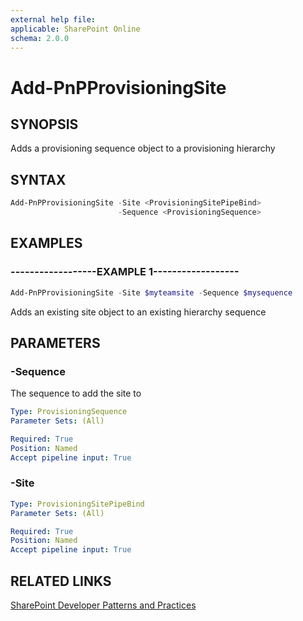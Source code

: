 ```yaml
---
external help file:
applicable: SharePoint Online
schema: 2.0.0
---
```

# Add-PnPProvisioningSite

## SYNOPSIS
Adds a provisioning sequence object to a provisioning hierarchy

## SYNTAX 

```powershell
Add-PnPProvisioningSite -Site <ProvisioningSitePipeBind>
                        -Sequence <ProvisioningSequence>
```

## EXAMPLES

### ------------------EXAMPLE 1------------------
```powershell
Add-PnPProvisioningSite -Site $myteamsite -Sequence $mysequence
```

Adds an existing site object to an existing hierarchy sequence

## PARAMETERS

### -Sequence
The sequence to add the site to

```yaml
Type: ProvisioningSequence
Parameter Sets: (All)

Required: True
Position: Named
Accept pipeline input: True
```

### -Site


```yaml
Type: ProvisioningSitePipeBind
Parameter Sets: (All)

Required: True
Position: Named
Accept pipeline input: True
```

## RELATED LINKS

[SharePoint Developer Patterns and Practices](http://aka.ms/sppnp)